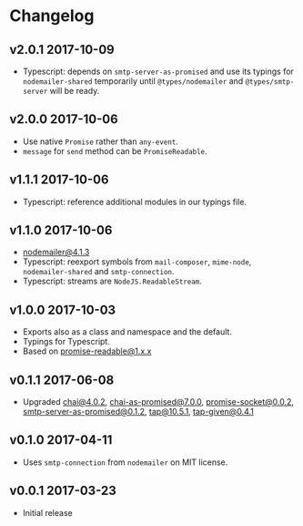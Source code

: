 # Changelog

## v2.0.1 2017-10-09

  * Typescript: depends on `smtp-server-as-promised` and use its typings for
    `nodemailer-shared` temporarily until `@types/nodemailer` and
    `@types/smtp-server` will be ready.

## v2.0.0 2017-10-06

  * Use native `Promise` rather than `any-event`.
  * `message` for `send` method can be `PromiseReadable`.

## v1.1.1 2017-10-06

  * Typescript: reference additional modules in our typings file.

## v1.1.0 2017-10-06

  * nodemailer@4.1.3
  * Typescript: reexport symbols from `mail-composer`, `mime-node`,
    `nodemailer-shared` and `smtp-connection`.
  * Typescript: streams are `NodeJS.ReadableStream`.

## v1.0.0 2017-10-03

  * Exports also as a class and namespace and the default.
  * Typings for Typescript.
  * Based on promise-readable@1.x.x

## v0.1.1 2017-06-08

  * Upgraded chai@4.0.2, chai-as-promised@7.0.0, promise-socket@0.0.2,
    smtp-server-as-promised@0.1.2, tap@10.5.1, tap-given@0.4.1

## v0.1.0 2017-04-11

  * Uses `smtp-connection` from `nodemailer` on MIT license.

## v0.0.1 2017-03-23

  * Initial release
